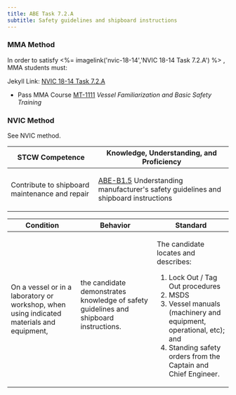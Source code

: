 ```yaml
---
title: ABE Task 7.2.A 
subtitle: Safety guidelines and shipboard instructions
---
```



### MMA Method

In order to satisfy <%= imagelink('nvic-18-14','NVIC 18-14  Task  7.2.A') %> , MMA students must:

Jekyll Link: [NVIC 18-14  Task  7.2.A](/stcw23/assets/images/nvic-18-14.pdf)

* Pass MMA Course  [MT-1111](MT-1111) *Vessel Familiarization and Basic Safety Training*


### NVIC Method

<a onclick="togglevisibility('nvic_methods')" >See NVIC method.</a>

<div id='nvic_methods' class='hide'>

<table>
<thead>
<tr>
<th class='forty'> STCW Competence </th>
<th class='sixty'> Knowledge, Understanding, and Proficiency </th>
</tr>
</thead>




<tbody>
<tr><td markdown='1'>

Contribute to shipboard maintenance and repair

</td><td markdown='1'>

[ABE-B1.5](../../tables/35.html#ABE-B1.5) Understanding manufacturer's safety guidelines and shipboard instructions

</td></tr>


</tbody>
</table>


<table>
<thead>
<tr><th class='twenty'>  Condition </th><th class='twenty'> Behavior </th><th  class='sixty'>Standard </th></tr>
</thead>
<tbody >



<tr><td markdown='1'>

On a vessel or in a laboratory or workshop, when using indicated materials and equipment,

</td><td markdown='1'>

the candidate demonstrates knowledge of safety guidelines and shipboard instructions.

<br>

<div class="tooltip">
<span class="tooltiptext">
</span>
</div>


</td><td markdown='1'>

The candidate locates and describes: 

1. Lock Out / Tag Out procedures
2. MSDS
3. Vessel manuals (machinery and equipment, operational, etc); and 
4. Standing safety orders from the Captain and Chief Engineer. 

</td></tr>
</tbody>
</table>
</div>
